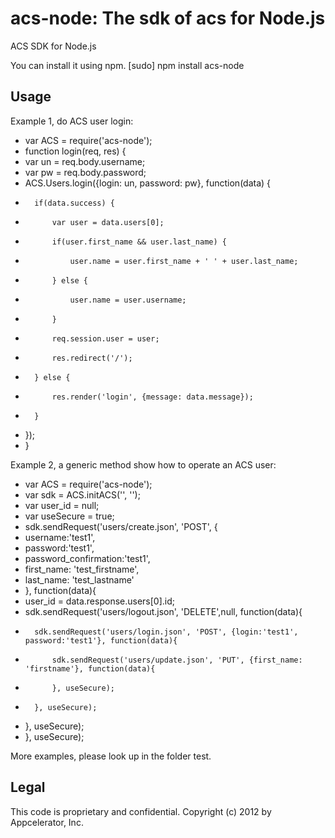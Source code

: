acs-node: The sdk of acs for Node.js
==================

ACS SDK for Node.js

You can install it using npm.
    [sudo] npm install acs-node
    
Usage
-----

Example 1, do ACS user login:

- var ACS = require('acs-node');
- function login(req, res) {
-	var un = req.body.username;
-	var pw = req.body.password;
-	ACS.Users.login({login: un, password: pw}, function(data) {
-		if(data.success) {
-			var user = data.users[0];
-			if(user.first_name && user.last_name) {
-				user.name = user.first_name + ' ' + user.last_name;
-			} else {
-				user.name = user.username;
-			}
-			req.session.user = user;
-			res.redirect('/');
-		} else {
-			res.render('login', {message: data.message});
-		}
-	});
- }

Example 2, a generic method show how to operate an ACS user:

- var ACS = require('acs-node');
- var sdk = ACS.initACS('', '');
- var user_id = null;
- var useSecure = true;
- sdk.sendRequest('users/create.json', 'POST', {
-   username:'test1',
-   password:'test1',
-   password_confirmation:'test1',
-   first_name: 'test_firstname',
-   last_name: 'test_lastname'
-   }, function(data){
- 	user_id = data.response.users[0].id;
- 	sdk.sendRequest('users/logout.json', 'DELETE',null, function(data){
- 		sdk.sendRequest('users/login.json', 'POST', {login:'test1', password:'test1'}, function(data){
- 			sdk.sendRequest('users/update.json', 'PUT', {first_name: 'firstname'}, function(data){
- 			}, useSecure);
- 		}, useSecure);
- 	}, useSecure);
- }, useSecure);


More examples, please look up in the folder test.


Legal
------
This code is proprietary and confidential. 
Copyright (c) 2012 by Appcelerator, Inc.
